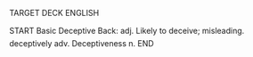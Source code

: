 TARGET DECK
ENGLISH

START
Basic
Deceptive
Back: adj. Likely to deceive; misleading.  deceptively adv. Deceptiveness n.
END
